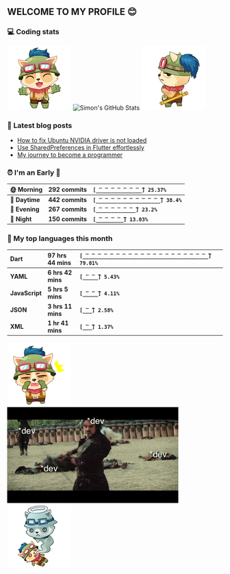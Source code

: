 ## WELCOME TO MY PROFILE 😊

### 💻 Coding stats

![](https://raw.githubusercontent.com/simonpham/simonpham/master/assets/images/5kiur.gif) ![Simon's GitHub Stats](https://github-readme-stats-obu2qdcs2.vercel.app/api?username=simonpham) ![](https://raw.githubusercontent.com/simonpham/simonpham/master/assets/images/6kiur.gif)


### 📘 Latest blog posts

<!-- BLOG-POST-LIST:START -->
- [How to fix Ubuntu NVIDIA driver is not loaded](https://simondev.medium.com/how-to-fix-ubuntu-nvidia-driver-is-not-loaded-779713f94989?source=rss-211d7b4ab874------2)
- [Use SharedPreferences in Flutter effortlessly](https://simondev.medium.com/use-sharedpreferences-in-flutter-effortlessly-835bba8f7418?source=rss-211d7b4ab874------2)
- [My journey to become a programmer](https://simondev.medium.com/my-journey-to-become-a-programmer-107bc14fd8e8?source=rss-211d7b4ab874------2)
<!-- BLOG-POST-LIST:END -->

<!--START_SECTION:waka-->
### ⏰ I'm an Early 🐤


|**🌞 Morning**|**292 commits**|**`[̲̅_̲̅_̲̅_̲̅_̲̅_̲̅_̲̅_̲̅] 25.37%`**| 
|:-|:-|:-| 
|**🌆 Daytime**|**442 commits**|**`[̲̅_̲̅_̲̅_̲̅_̲̅_̲̅_̲̅_̲̅_̲̅_̲̅_̲̅] 38.4%`**| 
|**🌃 Evening**|**267 commits**|**`[̲̅_̲̅_̲̅_̲̅_̲̅_̲̅_̲̅] 23.2%`**| 
|**🌙 Night**|**150 commits**|**`[̲̅_̲̅_̲̅_̲̅_̲̅] 13.03%`**|



### 💬  My top languages this month 


|**Dart**|**97 hrs 44 mins**|**`[̲̅_̲̅_̲̅_̲̅_̲̅_̲̅_̲̅_̲̅_̲̅_̲̅_̲̅_̲̅_̲̅_̲̅_̲̅_̲̅_̲̅_̲̅_̲̅_̲̅_̲̅] 79.01%`**| 
|:-|:-|:-| 
|**YAML**|**6 hrs 42 mins**|**`[̲̅_̲̅_̲̅] 5.43%`**| 
|**JavaScript**|**5 hrs 5 mins**|**`[̲̅_̲̅_̲̅] 4.11%`**| 
|**JSON**|**3 hrs 11 mins**|**`[̲̅_̲̅] 2.58%`**| 
|**XML**|**1 hr 41 mins**|**`[̲̅_̲̅] 1.37%`**|




<!--END_SECTION:waka-->


![](https://raw.githubusercontent.com/simonpham/simonpham/master/assets/images/20kiur.gif) ![](https://github.com/simonpham/simonpham/raw/master/assets/images/bug.gif) ![](https://raw.githubusercontent.com/simonpham/simonpham/master/assets/images/9kiur.gif)

